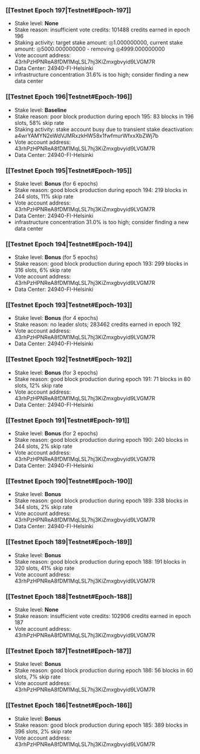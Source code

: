 ### [[Testnet Epoch 197|Testnet#Epoch-197]]
* Stake level: **None**
* Stake reason: insufficient vote credits: 101488 credits earned in epoch 196
* Staking activity: target stake amount: ◎1.000000000, current stake amount: ◎5000.000000000 - removing ◎4999.000000000
* Vote account address: 43rhPzHPNReA8fDM1MqLSL7hj3KiZmxgbvyid9LVGM7R
* Data Center: 24940-FI-Helsinki
* infrastructure concentration 31.6% is too high; consider finding a new data center
### [[Testnet Epoch 196|Testnet#Epoch-196]]
* Stake level: **Baseline**
* Stake reason: poor block production during epoch 195: 83 blocks in 196 slots, 58% skip rate
* Staking activity: stake account busy due to transient stake deactivation: a4wrYAMYN2eWdVJMRxzkHW58x1fwfmurWfxxXbZWj7b
* Vote account address: 43rhPzHPNReA8fDM1MqLSL7hj3KiZmxgbvyid9LVGM7R
* Data Center: 24940-FI-Helsinki
### [[Testnet Epoch 195|Testnet#Epoch-195]]
* Stake level: **Bonus** (for 6 epochs)
* Stake reason: good block production during epoch 194: 219 blocks in 244 slots, 11% skip rate
* Vote account address: 43rhPzHPNReA8fDM1MqLSL7hj3KiZmxgbvyid9LVGM7R
* Data Center: 24940-FI-Helsinki
* infrastructure concentration 31.0% is too high; consider finding a new data center
### [[Testnet Epoch 194|Testnet#Epoch-194]]
* Stake level: **Bonus** (for 5 epochs)
* Stake reason: good block production during epoch 193: 299 blocks in 316 slots, 6% skip rate
* Vote account address: 43rhPzHPNReA8fDM1MqLSL7hj3KiZmxgbvyid9LVGM7R
* Data Center: 24940-FI-Helsinki
### [[Testnet Epoch 193|Testnet#Epoch-193]]
* Stake level: **Bonus** (for 4 epochs)
* Stake reason: no leader slots; 283462 credits earned in epoch 192
* Vote account address: 43rhPzHPNReA8fDM1MqLSL7hj3KiZmxgbvyid9LVGM7R
* Data Center: 24940-FI-Helsinki
### [[Testnet Epoch 192|Testnet#Epoch-192]]
* Stake level: **Bonus** (for 3 epochs)
* Stake reason: good block production during epoch 191: 71 blocks in 80 slots, 12% skip rate
* Vote account address: 43rhPzHPNReA8fDM1MqLSL7hj3KiZmxgbvyid9LVGM7R
* Data Center: 24940-FI-Helsinki
### [[Testnet Epoch 191|Testnet#Epoch-191]]
* Stake level: **Bonus** (for 2 epochs)
* Stake reason: good block production during epoch 190: 240 blocks in 244 slots, 2% skip rate
* Vote account address: 43rhPzHPNReA8fDM1MqLSL7hj3KiZmxgbvyid9LVGM7R
* Data Center: 24940-FI-Helsinki
### [[Testnet Epoch 190|Testnet#Epoch-190]]
* Stake level: **Bonus**
* Stake reason: good block production during epoch 189: 338 blocks in 344 slots, 2% skip rate
* Vote account address: 43rhPzHPNReA8fDM1MqLSL7hj3KiZmxgbvyid9LVGM7R
* Data Center: 24940-FI-Helsinki
### [[Testnet Epoch 189|Testnet#Epoch-189]]
* Stake level: **Bonus**
* Stake reason: good block production during epoch 188: 191 blocks in 320 slots, 41% skip rate
* Vote account address: 43rhPzHPNReA8fDM1MqLSL7hj3KiZmxgbvyid9LVGM7R
### [[Testnet Epoch 188|Testnet#Epoch-188]]
* Stake level: **None**
* Stake reason: insufficient vote credits: 102906 credits earned in epoch 187
* Vote account address: 43rhPzHPNReA8fDM1MqLSL7hj3KiZmxgbvyid9LVGM7R
### [[Testnet Epoch 187|Testnet#Epoch-187]]
* Stake level: **Bonus**
* Stake reason: good block production during epoch 186: 56 blocks in 60 slots, 7% skip rate
* Vote account address: 43rhPzHPNReA8fDM1MqLSL7hj3KiZmxgbvyid9LVGM7R
### [[Testnet Epoch 186|Testnet#Epoch-186]]
* Stake level: **Bonus**
* Stake reason: good block production during epoch 185: 389 blocks in 396 slots, 2% skip rate
* Vote account address: 43rhPzHPNReA8fDM1MqLSL7hj3KiZmxgbvyid9LVGM7R